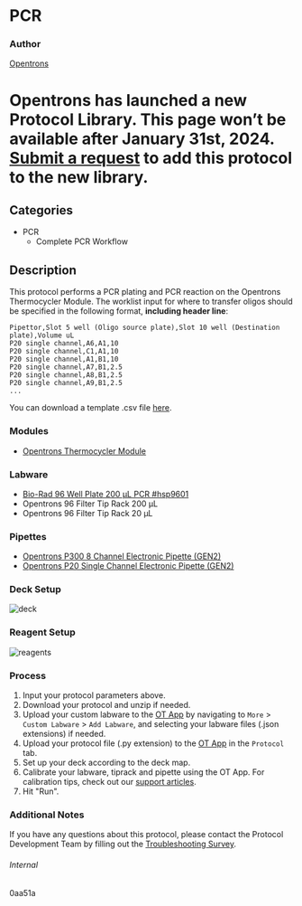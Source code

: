 # PCR


### Author
[Opentrons](https://opentrons.com/)



# Opentrons has launched a new Protocol Library. This page won’t be available after January 31st, 2024. [Submit a request](https://docs.google.com/forms/d/e/1FAIpQLSdYYp9QCKow4nn0KlCVsMS3HX0eJ0N9O7-erajKvcpT0lWbSg/viewform) to add this protocol to the new library.

## Categories
* PCR
	* Complete PCR Workflow


## Description
This protocol performs a PCR plating and PCR reaction on the Opentrons Thermocycler Module. The worklist input for where to transfer oligos should be specified in the following format, **including header line**:

```
Pipettor,Slot 5 well (Oligo source plate),Slot 10 well (Destination plate),Volume uL
P20 single channel,A6,A1,10
P20 single channel,C1,A1,10
P20 single channel,A1,B1,10
P20 single channel,A7,B1,2.5
P20 single channel,A8,B1,2.5
P20 single channel,A9,B1,2.5
...
```

You can download a template .csv file [here](https://opentrons-protocol-library-website.s3.amazonaws.com/custom-README-images/0aa51a/ex.csv).


### Modules
* [Opentrons Thermocycler Module](https://shop.opentrons.com/thermocycler-module-1/)


### Labware
* [Bio-Rad 96 Well Plate 200 µL PCR #hsp9601](http://www.bio-rad.com/en-us/sku/hsp9601-hard-shell-96-well-pcr-plates-low-profile-thin-wall-skirted-white-clear?ID=hsp9601)
* Opentrons 96 Filter Tip Rack 200 µL
* Opentrons 96 Filter Tip Rack 20 µL


### Pipettes
* [Opentrons P300 8 Channel Electronic Pipette (GEN2)](https://shop.opentrons.com/8-channel-electronic-pipette/)
* [Opentrons P20 Single Channel Electronic Pipette (GEN2)](https://shop.opentrons.com/single-channel-electronic-pipette-p20/)


### Deck Setup
![deck](https://opentrons-protocol-library-website.s3.amazonaws.com/custom-README-images/0aa51a/deck.png)


### Reagent Setup
![reagents](https://opentrons-protocol-library-website.s3.amazonaws.com/custom-README-images/0aa51a/reagents.png)


### Process
1. Input your protocol parameters above.
2. Download your protocol and unzip if needed.
3. Upload your custom labware to the [OT App](https://opentrons.com/ot-app) by navigating to `More` > `Custom Labware` > `Add Labware`, and selecting your labware files (.json extensions) if needed.
4. Upload your protocol file (.py extension) to the [OT App](https://opentrons.com/ot-app) in the `Protocol` tab.
5. Set up your deck according to the deck map.
6. Calibrate your labware, tiprack and pipette using the OT App. For calibration tips, check out our [support articles](https://support.opentrons.com/en/collections/1559720-guide-for-getting-started-with-the-ot-2).
7. Hit "Run".


### Additional Notes
If you have any questions about this protocol, please contact the Protocol Development Team by filling out the [Troubleshooting Survey](https://protocol-troubleshooting.paperform.co/).


###### Internal
0aa51a
